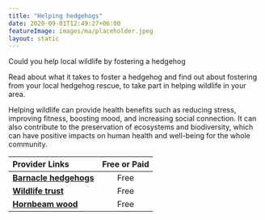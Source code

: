 ```yaml
---
title: "Helping hedgehogs"
date: 2020-09-01T12:49:27+06:00
featureImage: images/ma/placeholder.jpeg
layout: static
---
```


Could you help local wildlife by fostering a hedgehog

Read about what it takes to foster a hedgehog and find out about fostering from your local hedgehog rescue, to take part in helping wildlife in your area.

Helping wildlife can provide health benefits such as reducing stress, improving fitness, boosting mood, and increasing social connection. It can also contribute to the preservation of ecosystems and biodiversity, which can have positive impacts on human health and well-being for the whole community.

| Provider Links      | Free or Paid  |  
| :-----------          | :--------------:      |  
| [**Barnacle hedgehogs**](https://www.barnaclehedgehogs.co.uk/fostering.html) | Free | 
| [**Wildlife trust**](https://www.wildlifetrusts.org/what-do-if-you-find-wild-animal/help-hedgehog) | Free | 
| [**Hornbeam wood**](https://www.hornbeamwood.org.uk/hedgehog-fosterer) | Free | 
  

<br/><br/>






